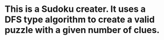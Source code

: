 # This is a Sudoku creater. It uses a DFS type algorithm to create a valid puzzle with a given number of clues.
